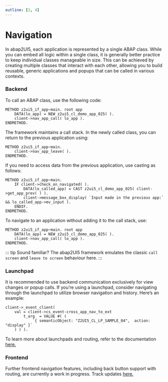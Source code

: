 ```yaml
---
outline: [2, 4]
---
```

# Navigation

In abap2UI5, each application is represented by a single ABAP class. While you can embed all logic within a single class, it is generally better practice to keep individual classes manageable in size. This can be achieved by creating multiple classes that interact with each other, allowing you to build reusable, generic applications and popups that can be called in various contexts.

### Backend
To call an ABAP class, use the following code:
```abap
METHOD z2ui5_if_app~main. root app
    DATA(lo_app) = NEW z2ui5_cl_demo_app_025( ).
    client->nav_app_call( lo_app ).
ENDMETHOD.
```
The framework maintains a call stack. In the newly called class, you can return to the previous application using:
```abap called app
METHOD z2ui5_if_app~main.
    client->nav_app_leave( ).
ENDMETHOD.
```
If you need to access data from the previous application, use casting as follows:
```abap root app
METHOD z2ui5_if_app~main.
    IF client->check_on_navigated( ).
        DATA(lo_called_app) = CAST z2ui5_cl_demo_app_025( client->get_app_prev( ) ).
        client->message_box_display( `Input made in the previous app:` && lo_called_app->mv_input ).
    ENDIF.
ENDMETHOD.
```
To navigate to an application without adding it to the call stack, use:
```abap
METHOD z2ui5_if_app~main. root app
    DATA(lo_app) = NEW z2ui5_cl_demo_app_025( ).
    client->nav_app_call( lo_app ).
ENDMETHOD.
```
::: tip
Sound familiar? The abap2UI5 framework emulates the classic `call screen` and `leave to screen` behaviour here.
:::

### Launchpad
It is recommended to use backend communication exclusively for view changes or popup calls. If you’re using a launchpad, consider navigating through the launchpad to utilize browser navigation and history. Here’s an example:
```abap
client->_event_client(
    val = client->cs_event-cross_app_nav_to_ext
        t_arg  = VALUE #( ( 
            `{ semanticObject: "Z2UI5_CL_LP_SAMPLE_04",  action: "display" }` 
    ) ) ).
```
To learn more about launchpads and routing, refer to the documentation [here.](/configuration/launchpad)
### Frontend
Further frontend navigation features, including back button support with routing, are currently a work in progress. Track updates [here.](https://github.com/abap2UI5/abap2UI5/issues/1420)
